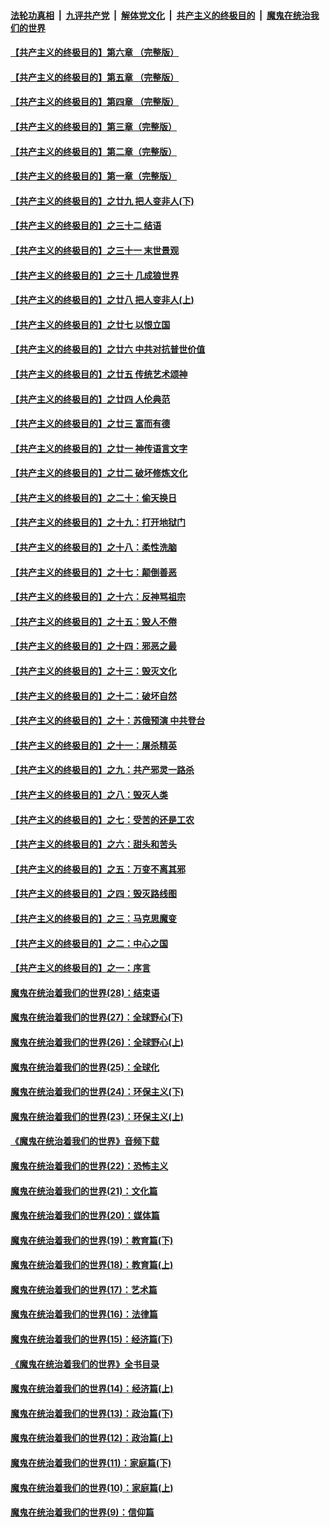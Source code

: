 

####  [法轮功真相](../../../../basic/blob/master/README.md?t=05291831) &nbsp;|&nbsp; [九评共产党](../../../../9ping.md/blob/master/README.md?t=05291831) &nbsp;|&nbsp; [解体党文化](../../../../jtdwh.md/blob/master/README.md?t=05291831)  &nbsp;|&nbsp; [共产主义的终极目的](../../../../gczydzjmd.md/blob/master/README.md?t=05291831) &nbsp;|&nbsp; [魔鬼在统治我们的世界](../../../../mgztzwmdsj.md/blob/master/README.md?t=05291831) 

#### [【共产主义的终极目的】第六章 （完整版）](../pages/nsc422/n11428913.md?t=05291831) 

#### [【共产主义的终极目的】第五章 （完整版）](../pages/nsc422/n11428912.md?t=05291831) 

#### [【共产主义的终极目的】第四章 （完整版）](../pages/nsc422/n11428907.md?t=05291831) 

#### [【共产主义的终极目的】第三章（完整版）](../pages/nsc422/n11428848.md?t=05291831) 

#### [【共产主义的终极目的】第二章（完整版）](../pages/nsc422/n11428831.md?t=05291831) 

#### [【共产主义的终极目的】第一章（完整版）](../pages/nsc422/n11417651.md?t=05291831) 

#### [【共产主义的终极目的】之廿九 把人变非人(下)](../pages/nsc422/n11344140.md?t=05291831) 

#### [【共产主义的终极目的】之三十二 结语](../pages/nsc422/n11360535.md?t=05291831) 

#### [【共产主义的终极目的】之三十一 末世景观](../pages/nsc422/n11351129.md?t=05291831) 

#### [【共产主义的终极目的】之三十 几成狼世界](../pages/nsc422/n11348280.md?t=05291831) 

#### [【共产主义的终极目的】之廿八 把人变非人(上)](../pages/nsc422/n11340492.md?t=05291831) 

#### [【共产主义的终极目的】之廿七 以恨立国](../pages/nsc422/n11336944.md?t=05291831) 

#### [【共产主义的终极目的】之廿六 中共对抗普世价值](../pages/nsc422/n11324785.md?t=05291831) 

#### [【共产主义的终极目的】之廿五 传统艺术颂神](../pages/nsc422/n11296396.md?t=05291831) 

#### [【共产主义的终极目的】之廿四 人伦典范](../pages/nsc422/n11296397.md?t=05291831) 

#### [【共产主义的终极目的】之廿三 富而有德](../pages/nsc422/n11283598.md?t=05291831) 

#### [【共产主义的终极目的】之廿一 神传语言文字](../pages/nsc422/n11263265.md?t=05291831) 

#### [【共产主义的终极目的】之廿二 破坏修炼文化](../pages/nsc422/n11245728.md?t=05291831) 

#### [【共产主义的终极目的】之二十：偷天换日](../pages/nsc422/n11238846.md?t=05291831) 

#### [【共产主义的终极目的】之十九：打开地狱门](../pages/nsc422/n11206376.md?t=05291831) 

#### [【共产主义的终极目的】之十八：柔性洗脑](../pages/nsc422/n11199994.md?t=05291831) 

#### [【共产主义的终极目的】之十七：颠倒善恶](../pages/nsc422/n11179782.md?t=05291831) 

#### [【共产主义的终极目的】之十六：反神骂祖宗](../pages/nsc422/n11166798.md?t=05291831) 

#### [【共产主义的终极目的】之十五：毁人不倦](../pages/nsc422/n11166792.md?t=05291831) 

#### [【共产主义的终极目的】之十四：邪恶之最](../pages/nsc422/n11150249.md?t=05291831) 

#### [【共产主义的终极目的】之十三：毁灭文化](../pages/nsc422/n11135227.md?t=05291831) 

#### [【共产主义的终极目的】之十二：破坏自然](../pages/nsc422/n11135214.md?t=05291831) 

#### [【共产主义的终极目的】之十：苏俄预演 中共登台](../pages/nsc422/n11118424.md?t=05291831) 

#### [【共产主义的终极目的】之十一：屠杀精英](../pages/nsc422/n11118442.md?t=05291831) 

#### [【共产主义的终极目的】之九：共产邪灵一路杀](../pages/nsc422/n11114139.md?t=05291831) 

#### [【共产主义的终极目的】之八：毁灭人类](../pages/nsc422/n11108503.md?t=05291831) 

#### [【共产主义的终极目的】之七：受苦的还是工农](../pages/nsc422/n11101809.md?t=05291831) 

#### [【共产主义的终极目的】之六：甜头和苦头](../pages/nsc422/n11096971.md?t=05291831) 

#### [【共产主义的终极目的】之五：万变不离其邪](../pages/nsc422/n11091285.md?t=05291831) 

#### [【共产主义的终极目的】之四：毁灭路线图](../pages/nsc422/n11086284.md?t=05291831) 

#### [【共产主义的终极目的】之三：马克思魔变](../pages/nsc422/n11061941.md?t=05291831) 

#### [【共产主义的终极目的】之二：中心之国](../pages/nsc422/n11047728.md?t=05291831) 

#### [【共产主义的终极目的】之一：序言](../pages/nsc422/n11086077.md?t=05291831) 

#### [魔鬼在统治着我们的世界(28)：结束语](../pages/nsc422/n10936246.md?t=05291831) 

#### [魔鬼在统治着我们的世界(27)：全球野心(下)](../pages/nsc422/n10928319.md?t=05291831) 

#### [魔鬼在统治着我们的世界(26)：全球野心(上)](../pages/nsc422/n10900318.md?t=05291831) 

#### [魔鬼在统治着我们的世界(25)：全球化](../pages/nsc422/n10788205.md?t=05291831) 

#### [魔鬼在统治着我们的世界(24)：环保主义(下)](../pages/nsc422/n10695307.md?t=05291831) 

#### [魔鬼在统治着我们的世界(23)：环保主义(上)](../pages/nsc422/n10688613.md?t=05291831) 

#### [《魔鬼在统治着我们的世界》音频下载](../pages/nsc422/n10635553.md?t=05291831) 

#### [魔鬼在统治着我们的世界(22)：恐怖主义](../pages/nsc422/n10614727.md?t=05291831) 

#### [魔鬼在统治着我们的世界(21)：文化篇](../pages/nsc422/n10597706.md?t=05291831) 

#### [魔鬼在统治着我们的世界(20)：媒体篇](../pages/nsc422/n10586579.md?t=05291831) 

#### [魔鬼在统治着我们的世界(19)：教育篇(下)](../pages/nsc422/n10564808.md?t=05291831) 

#### [魔鬼在统治着我们的世界(18)：教育篇(上)](../pages/nsc422/n10526970.md?t=05291831) 

#### [魔鬼在统治着我们的世界(17)：艺术篇](../pages/nsc422/n10499093.md?t=05291831) 

#### [魔鬼在统治着我们的世界(16)：法律篇](../pages/nsc422/n10485969.md?t=05291831) 

#### [魔鬼在统治着我们的世界(15)：经济篇(下)](../pages/nsc422/n10469975.md?t=05291831) 

#### [《魔鬼在统治着我们的世界》全书目录](../pages/nsc422/n10464261.md?t=05291831) 

#### [魔鬼在统治着我们的世界(14)：经济篇(上)](../pages/nsc422/n10457370.md?t=05291831) 

#### [魔鬼在统治着我们的世界(13)：政治篇(下)](../pages/nsc422/n10448270.md?t=05291831) 

#### [魔鬼在统治着我们的世界(12)：政治篇(上)](../pages/nsc422/n10444576.md?t=05291831) 

#### [魔鬼在统治着我们的世界(11)：家庭篇(下)](../pages/nsc422/n10440961.md?t=05291831) 

#### [魔鬼在统治着我们的世界(10)：家庭篇(上)](../pages/nsc422/n10435448.md?t=05291831) 

#### [魔鬼在统治着我们的世界(9)：信仰篇](../pages/nsc422/n10432159.md?t=05291831) 


